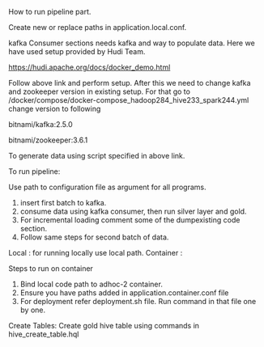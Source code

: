 How to run pipeline part.

Create new or replace paths in application.local.conf. 

kafka Consumer sections needs kafka and way to populate data.
Here we have used setup provided by Hudi Team.

https://hudi.apache.org/docs/docker_demo.html

Follow above link and perform setup. 
After this we need to change kafka and zookeeper version in existing setup.
For that go to /docker/compose/docker-compose_hadoop284_hive233_spark244.yml change version to following  

bitnami/kafka:2.5.0 

bitnami/zookeeper:3.6.1

To generate data using script specified in above link.

To run pipeline:

Use path to configuration file as argument for all programs.

1. insert first batch to kafka.
2. consume data using kafka consumer, then run silver layer and gold.
3. For incremental loading comment some of the dumpexisting code section.
4. Follow same steps for second batch of data.

Local : for running locally use local path.
Container : 

Steps to run on container

1. Bind local code path to adhoc-2 container.
2. Ensure you have paths added in application.container.conf file
3. For deployment refer deployment.sh file. Run command in that file one by one.


Create Tables:
Create gold hive table using commands in hive_create_table.hql 


